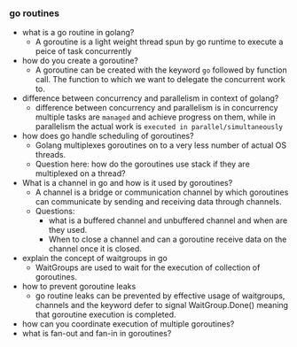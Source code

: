 ### go routines 
- what is a go routine in golang?
  - A goroutine is a light weight thread spun by go runtime to execute a peice of task concurrently
- how do you create a goroutine?
  - A goroutine can be created with the keyword `go` followed by function call. The function to which we want to delegate the concurrent work to.
- difference between concurrency and parallelism in context of golang?
  - difference between concurrency and parallelism is in concurrency multiple tasks are `managed` and achieve progress on them, while in parallelism the actual work is `executed in parallel/simultaneously`
- how does go handle scheduling of goroutines?
  - Golang multiplexes goroutines on to a very less number of actual OS threads.
  - Question here: how do the goroutines use stack if they are multiplexed on a thread?  
- What is a channel in go and how is it used by goroutines?
  - A channel is a bridge or communication channel by which goroutines can communicate by sending and receiving data through channels.
  - Questions: 
    - what is a buffered channel and unbuffered channel and when are they used. 
    - When to close a channel and can a goroutine receive data on the channel once it is closed. 
- explain the concept of waitgroups in go
  - WaitGroups are used to wait for the execution of collection of goroutines.
- how to prevent goroutine leaks
  - go routine leaks can be prevented by effective usage of waitgroups, channels and the keyword defer to signal WaitGroup.Done() meaning that goroutine execution is completed.
- how can you coordinate execution of multiple goroutines?
- what is fan-out and fan-in in goroutines? 